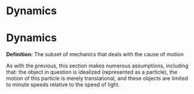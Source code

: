 # Dynamics

# Dynamics

**Definition:** The subset of mechanics that deals with the cause of motion

As with the previous, this section makes numerous assumptions, including that: the object in question is idealized (represented as a particle), the motion of this particle is merely translational, and these objects are limited to minute speeds relative to the speed of light.


